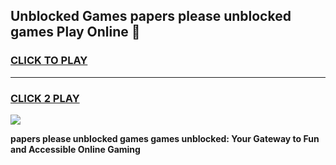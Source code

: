 
## Unblocked Games papers please unblocked games Play Online 👋
<h3>
<a href="https://news.freeplayer.one?title=papers_please_unblocked_games&ref=17F">CLICK TO PLAY</a></h3>
<hr>

<h3>
<a href="https://news.freeplayer.one?title=papers_please_unblocked_games&ref=17F">CLICK 2 PLAY</a>
  
</h3>

<a href="https://news.freeplayer.one?title=papers_please_unblocked_games&ref=17F/"><img src="https://clearcache.store/games.png"></a>


**papers please unblocked games games unblocked: Your Gateway to Fun and Accessible Online Gaming**
